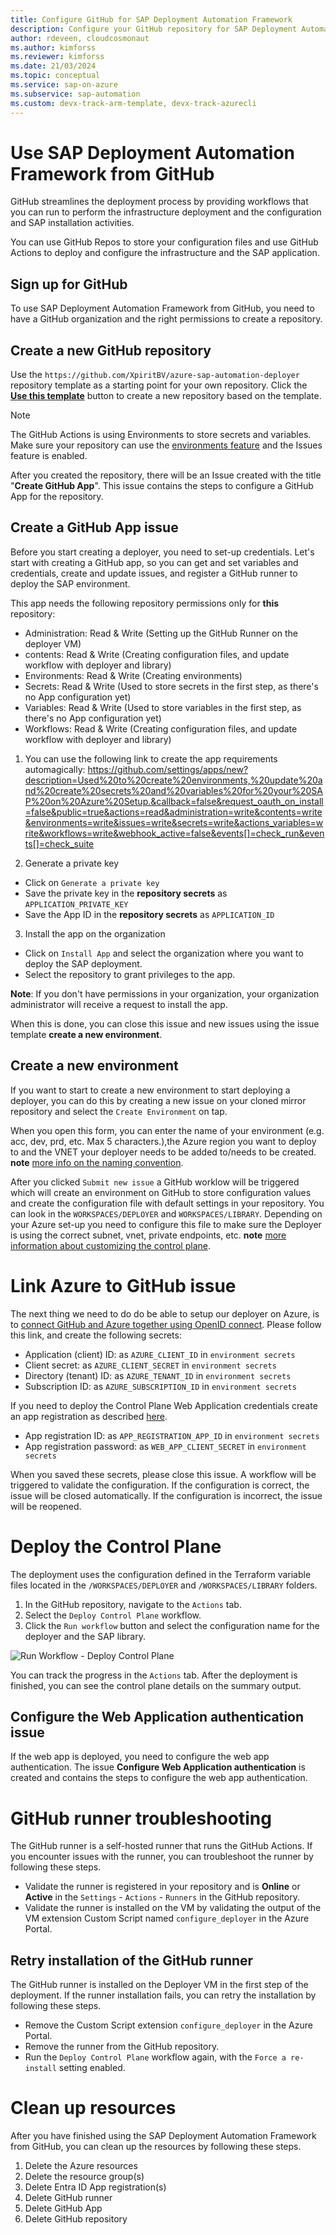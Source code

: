 ```yaml
---
title: Configure GitHub for SAP Deployment Automation Framework
description: Configure your GitHub repository for SAP Deployment Automation Framework.
author: rdeveen, cloudcosmonaut
ms.author: kimforss
ms.reviewer: kimforss
ms.date: 21/03/2024
ms.topic: conceptual
ms.service: sap-on-azure
ms.subservice: sap-automation
ms.custom: devx-track-arm-template, devx-track-azurecli
---
```


# Use SAP Deployment Automation Framework from GitHub

GitHub streamlines the deployment process by providing workflows that you can run to perform the infrastructure deployment and the configuration and SAP installation activities.

You can use GitHub Repos to store your configuration files and use GitHub Actions to deploy and configure the infrastructure and the SAP application.

## Sign up for GitHub

To use SAP Deployment Automation Framework from GitHub, you need to have a GitHub organization and the right permissions to create a repository.

## Create a new GitHub repository

Use the `https://github.com/XpiritBV/azure-sap-automation-deployer` repository template as a starting point for your own repository. Click the [**Use this template**](https://github.com/new?template_name=azure-sap-automation-deployer&template_owner=XpiritBV) button to create a new repository based on the template.

> [!NOTE]
> The GitHub Actions is using Environments to store secrets and variables. Make sure your repository can use the [environments feature](https://docs.github.com/en/actions/deployment/targeting-different-environments/using-environments-for-deployment) and the Issues feature is enabled.

After you created the repository, there will be an Issue created with the title "**Create GitHub App**". This issue contains the steps to configure a GitHub App for the repository.

## Create a GitHub App issue

Before you start creating a deployer, you need to set-up credentials. Let's start with creating a GitHub app, so you can get and set variables and credentials, create and update issues, and register a GitHub runner to deploy the SAP environment.

This app needs the following repository permissions only for **this** repository:
  - Administration: Read & Write (Setting up the GitHub Runner on the deployer VM)
  - contents: Read & Write (Creating configuration files, and update workflow with deployer and library)
  - Environments: Read & Write (Creating environments)
  - Secrets: Read & Write (Used to store secrets in the first step, as there's no App configuration yet)
  - Variables: Read & Write (Used to store variables in the first step, as there's no App configuration yet)
  - Workflows: Read & Write (Creating configuration files, and update workflow with deployer and library)

1. You can use the following link to create the app requirements automagically: https://github.com/settings/apps/new?description=Used%20to%20create%20environments,%20update%20and%20create%20secrets%20and%20variables%20for%20your%20SAP%20on%20Azure%20Setup.&callback=false&request_oauth_on_install=false&public=true&actions=read&administration=write&contents=write&environments=write&issues=write&secrets=write&actions_variables=write&workflows=write&webhook_active=false&events[]=check_run&events[]=check_suite

2. Generate a private key
  - Click on `Generate a private key`
  - Save the private key in the **repository secrets** as  `APPLICATION_PRIVATE_KEY`
  - Save the App ID in the **repository secrets** as `APPLICATION_ID`

3. Install the app on the organization
  - Click on `Install App` and select the organization where you want to deploy the SAP deployment.
  - Select the repository to grant privileges to the app.

  **Note**: If you don't have permissions in your organization, your organization administrator will receive a request to install the app.

When this is done, you can close this issue and new issues using the issue template **create a new environment**.

## Create a new environment

If you want to start to create a new environment to start deploying a deployer, you can do this by creating a new issue on your cloned mirror repository and select the `Create Environment` on tap.

When you open this form, you can enter the name of your environment (e.g. acc, dev, prd, etc. Max 5 characters.),the Azure region you want to deploy to and the VNET your deployer needs to be added to/needs to be created. **note** [more info on the naming convention](https://learn.microsoft.com/en-us/azure/sap/automation/naming).

After you clicked `Submit new issue` a GitHub worklow will be triggered which will create an environment on GitHub to store configuration values and create the configuration file with default settings in your repository. You can look in the `WORKSPACES/DEPLOYER` and `WORKSPACES/LIBRARY`. Depending on your Azure set-up you need to configure this file to make sure the Deployer is using the correct subnet, vnet, private endpoints, etc. **note** [more information about customizing the control plane](https://learn.microsoft.com/en-us/azure/sap/automation/configure-control-plane).

# Link Azure to GitHub issue

The next thing we need to do do be able to setup our deployer on Azure, is to [connect GitHub and Azure together using OpenID connect](https://learn.microsoft.com/en-us/azure/developer/github/connect-from-azure?tabs=azure-portal%2Clinux#set-up-azure-login-with-openid-connect-authentication). Please follow this link, and create the following secrets:

- Application (client) ID: as `AZURE_CLIENT_ID` in `environment secrets`
- Client secret: as `AZURE_CLIENT_SECRET` in `environment secrets`
- Directory (tenant) ID: as `AZURE_TENANT_ID` in `environment secrets`
- Subscription ID: as `AZURE_SUBSCRIPTION_ID` in `environment secrets`

If you need to deploy the Control Plane Web Application credentials create an app registration as described [here](https://learn.microsoft.com/en-gb/azure/sap/automation/configure-webapp?tabs=linux#create-an-app-registration).

- App registration ID: as `APP_REGISTRATION_APP_ID` in `environment secrets`
- App registration password: as `WEB_APP_CLIENT_SECRET` in `environment secrets`

When you saved these secrets, please close this issue. A workflow will be triggered to validate the configuration. If the configuration is correct, the issue will be closed automatically. If the configuration is incorrect, the issue will be reopened.

# Deploy the Control Plane

The deployment uses the configuration defined in the Terraform variable files located in the `/WORKSPACES/DEPLOYER` and `/WORKSPACES/LIBRARY` folders.

1. In the GitHub repository, navigate to the `Actions` tab.
2. Select the `Deploy Control Plane` workflow.
3. Click the `Run workflow` button and select the configuration name for the deployer and the SAP library.

![Run Workflow - Deploy Control Plane](RunWorkflowDeployControlPlane.png)

You can track the progress in the `Actions` tab. After the deployment is finished, you can see the control plane details on the summary output.

## Configure the Web Application authentication issue

If the web app is deployed, you need to configure the web app authentication. The issue  **Configure Web Application authentication** is created and contains the steps to configure the web app authentication.

# GitHub runner troubleshooting

The GitHub runner is a self-hosted runner that runs the GitHub Actions. If you encounter issues with the runner, you can troubleshoot the runner by following these steps.

- Validate the runner is registered in your repository and is **Online** or **Active** in the `Settings` - `Actions` - `Runners` in the GitHub repository.
- Validate the runner is installed on the VM by validating the output of the VM extension Custom Script named `configure_deployer` in the Azure Portal.

## Retry installation of the GitHub runner

The GitHub runner is installed on the Deployer VM in the first step of the deployment. If the runner installation fails, you can retry the installation by following these steps.

- Remove the Custom Script extension `configure_deployer` in the Azure Portal.
- Remove the runner from the GitHub repository.
- Run the `Deploy Control Plane` workflow again, with the `Force a re-install` setting enabled.

# Clean up resources

After you have finished using the SAP Deployment Automation Framework from GitHub, you can clean up the resources by following these steps.

1. Delete the Azure resources
2. Delete the resource group(s)
3. Delete Entra ID App registration(s)
4. Delete GitHub runner
5. Delete GitHub App
6. Delete GitHub repository

